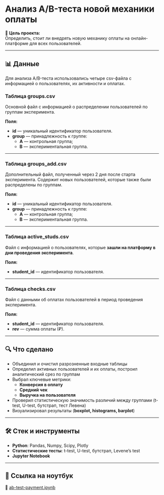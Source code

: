# Анализ A/B-теста новой механики оплаты

📌 **Цель проекта:**  
Определить, стоит ли внедрять новую механику оплаты на онлайн-платформе для всех пользователей.

---

## 📊 Данные

Для анализа A/B-теста использовались четыре csv-файла с информацией о пользователях, их активности и оплатах.  

### Таблица **groups.csv**  
Основной файл с информацией о распределении пользователей по группам эксперимента.  

**Поля:**
- **id** — уникальный идентификатор пользователя.  
- **group** — принадлежность к группе:  
  - **A** — контрольная группа;  
  - **B** — экспериментальная группа.  

---

### Таблица **groups_add.csv**  
Дополнительный файл, полученный через 2 дня после старта эксперимента. Содержит новых пользователей, которые также были распределены по группам.  

**Поля:**
- **id** — уникальный идентификатор пользователя.  
- **group** — принадлежность к группе:  
  - **A** — контрольная группа;  
  - **B** — экспериментальная группа.      

---

### Таблица **active_studs.csv**  
Файл с информацией о пользователях, которые **зашли на платформу в дни проведения эксперимента**.  

**Поля:**
- **student_id** — идентификатор пользователя.  

---

### Таблица **checks.csv**  
Файл с данными об оплатах пользователей в период проведения эксперимента.  

**Поля:**
- **student_id** — идентификатор пользователя.  
- **rev** — сумма оплаты (₽).  

---

## 🔍 Что сделано
- Объединил и очистил разрозненные входные таблицы  
- Определил активных пользователей и их оплаты, построил аналитический срез по группам  
- Выбрал ключевые метрики:  
  - **Конверсия в оплату**  
  - **Средний чек**  
  - **Выручка на пользователя**  
- Проверил статистическую значимость различий между группами (t-test, U-test, бутстрап, тест Левена)  
- Визуализировал результаты (**boxplot, histograms, barplot**)  

---

## 🛠️ Стек и инструменты
- **Python**: Pandas, Numpy, Scipy, Plotly  
- **Статистические тесты**: t-test, U-test, бутстрап, Levene’s test  
- **Jupyter Notebook**  

---

## 📎 Ссылка на ноутбук
🔗 [ab-test-payment.ipynb](https://github.com/Dmitrii-)
